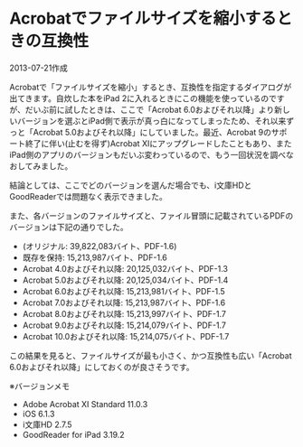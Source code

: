 # Acrobatでファイルサイズを縮小するときの互換性

2013-07-21作成

Acrobatで「ファイルサイズを縮小」するとき、互換性を指定するダイアログが出てきます。自炊した本をiPad 2に入れるときにこの機能を使っているのですが、だいぶ前に試したときは、ここで「Acrobat 6.0およびそれ以降」より新しいバージョンを選ぶとiPad側で表示が真っ白になってしまったため、それ以来ずっと「Acrobat 5.0およびそれ以降」にしていました。最近、Acrobat 9のサポート終了に伴い(止むを得ず)Acrobat XIにアップグレードしたこともあり、またiPad側のアプリのバージョンもだいぶ変わっているので、もう一回状況を調べなおしてみました。

結論としては、ここでどのバージョンを選んだ場合でも、i文庫HDとGoodReaderでは問題なく表示できました。

また、各バージョンのファイルサイズと、ファイル冒頭に記載されているPDFのバージョンは下記の通りでした。

- (オリジナル: 39,822,083バイト、PDF-1.6)
- 既存を保持: 15,213,987バイト、PDF-1.6
- Acrobat 4.0およびそれ以降: 20,125,032バイト、PDF-1.3
- Acrobat 5.0およびそれ以降: 20,125,034バイト、PDF-1.4
- Acrobat 6.0およびそれ以降: 15,213,981バイト、PDF-1.5
- Acrobat 7.0およびそれ以降: 15,213,987バイト、PDF-1.6
- Acrobat 8.0およびそれ以降: 15,213,997バイト、PDF-1.7
- Acrobat 9.0およびそれ以降: 15,214,079バイト、PDF-1.7
- Acrobat 10.0およびそれ以降: 15,214,075バイト、PDF-1.7

この結果を見ると、ファイルサイズが最も小さく、かつ互換性も広い「Acrobat 6.0およびそれ以降」にしておくのが良さそうです。

※バージョンメモ

- Adobe Acrobat XI Standard 11.0.3
- iOS 6.1.3
- i文庫HD 2.7.5
- GoodReader for iPad 3.19.2
